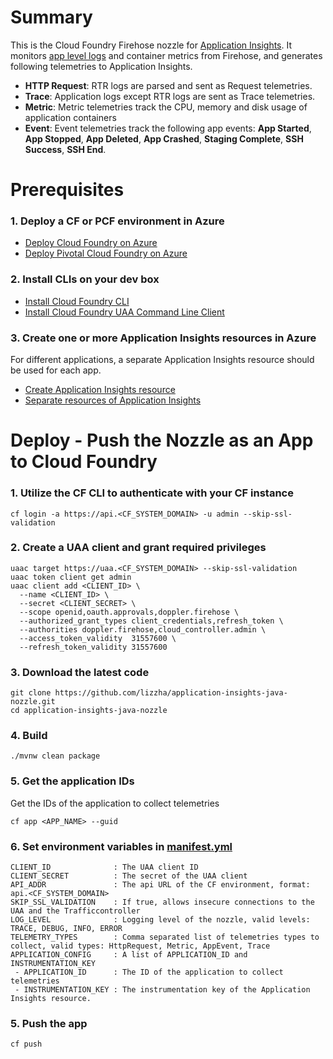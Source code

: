 # Summary

This is the Cloud Foundry Firehose nozzle for [Application Insights](https://docs.microsoft.com/en-us/azure/application-insights/app-insights-overview). It monitors [app level logs](https://docs.cloudfoundry.org/devguide/deploy-apps/streaming-logs.html) and container metrics from Firehose, and generates following telemetries to Application Insights.
* **HTTP Request**: RTR logs are parsed and sent as Request telemetries.
* **Trace**: Application logs except RTR logs are sent as Trace telemetries.
* **Metric**: Metric telemetries track the CPU, memory and disk usage of application containers
* **Event**: Event telemetries track the following app events: **App Started**, **App Stopped**, **App Deleted**, **App Crashed**, **Staging Complete**, **SSH Success**, **SSH End**.

# Prerequisites
### 1. Deploy a CF or PCF environment in Azure

* [Deploy Cloud Foundry on Azure](https://github.com/cloudfoundry-incubator/bosh-azure-cpi-release/blob/master/docs/guidance.md)
* [Deploy Pivotal Cloud Foundry on Azure](https://docs.pivotal.io/pivotalcf/1-9/customizing/azure.html)

### 2. Install CLIs on your dev box

* [Install Cloud Foundry CLI](https://github.com/cloudfoundry/cli#downloads)
* [Install Cloud Foundry UAA Command Line Client](https://github.com/cloudfoundry/cf-uaac/blob/master/README.md)

### 3. Create one or more Application Insights resources in Azure
For different applications, a separate Application Insights resource should be used for each app.
* [Create Application Insights resource](https://docs.microsoft.com/en-us/azure/application-insights/app-insights-create-new-resource)
* [Separate resources of Application Insights](https://docs.microsoft.com/en-us/azure/application-insights/app-insights-separate-resources)

# Deploy - Push the Nozzle as an App to Cloud Foundry
### 1. Utilize the CF CLI to authenticate with your CF instance
```
cf login -a https://api.<CF_SYSTEM_DOMAIN> -u admin --skip-ssl-validation
```

### 2. Create a UAA client and grant required privileges
```
uaac target https://uaa.<CF_SYSTEM_DOMAIN> --skip-ssl-validation
uaac token client get admin
uaac client add <CLIENT_ID> \
  --name <CLIENT_ID> \
  --secret <CLIENT_SECRET> \
  --scope openid,oauth.approvals,doppler.firehose \
  --authorized_grant_types client_credentials,refresh_token \
  --authorities doppler.firehose,cloud_controller.admin \
  --access_token_validity  31557600 \
  --refresh_token_validity 31557600
```

### 3. Download the latest code
```
git clone https://github.com/lizzha/application-insights-java-nozzle.git
cd application-insights-java-nozzle
```

### 4. Build
```
./mvnw clean package
```

### 5. Get the application IDs
Get the IDs of the application to collect telemetries
```
cf app <APP_NAME> --guid
```

### 6. Set environment variables in [manifest.yml](./manifest.yml)
```
CLIENT_ID              : The UAA client ID
CLIENT_SECRET          : The secret of the UAA client
API_ADDR               : The api URL of the CF environment, format: api.<CF_SYSTEM_DOMAIN>
SKIP_SSL_VALIDATION    : If true, allows insecure connections to the UAA and the Trafficcontroller
LOG_LEVEL              : Logging level of the nozzle, valid levels: TRACE, DEBUG, INFO, ERROR
TELEMETRY_TYPES        : Comma separated list of telemetries types to collect, valid types: HttpRequest, Metric, AppEvent, Trace
APPLICATION_CONFIG     : A list of APPLICATION_ID and INSTRUMENTATION_KEY
 - APPLICATION_ID      : The ID of the application to collect telemetries
 - INSTRUMENTATION_KEY : The instrumentation key of the Application Insights resource.
```

### 5. Push the app
```
cf push
```